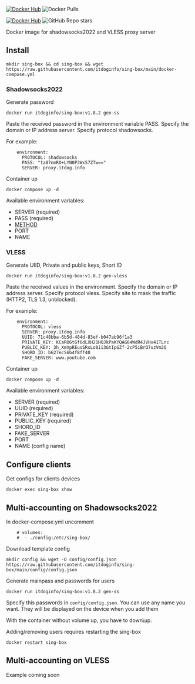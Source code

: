 [![Docker Hub](https://img.shields.io/badge/%20-DockerHub-blue?logo=docker)](https://hub.docker.com/r/itdoginfo/sing-box)
![Docker Pulls](https://img.shields.io/docker/pulls/itdoginfo/sing-box)

[![Docker Hub](https://img.shields.io/badge/%20-GitHub-black?logo=github)](https://github.com/itdoginfo/sing-box)
![GitHub Repo stars](https://img.shields.io/github/stars/itdoginfo/sing-box)

Docker image for shadowsocks2022 and VLESS proxy server

## Install
```
mkdir sing-box && cd sing-box && wget https://raw.githubusercontent.com/itdoginfo/sing-box/main/docker-compose.yml
```

### Shadowsocks2022
Generate password
```
docker run itdoginfo/sing-box:v1.8.2 gen-ss
```

Paste the received password in the environment variable PASS.
Specify the domain or IP address server.
Specify protocol shadowsocks.

For example:
```
    environment:
      PROTOCOL: shadowsocks
      PASS: "ta87nmRO+LYN0P3Wx57ZTw=="
      SERVER: proxy.itdog.info
```

Container up
```
docker compose up -d
```
Available environment variables:
- SERVER (required)
- PASS (required)
- [METHOD](https://sing-box.sagernet.org/configuration/outbound/shadowsocks/#method)
- PORT
- NAME

### VLESS
Generate UIID, Private and public keys, Short ID
```
docker run itdoginfo/sing-box:v1.8.2 gen-vless
```

Paste the received values in the environment.
Specify the domain or IP address server.
Specify protocol vless.
Specify site to mask the traffic (HTTP2, TLS 1.3, unblocked).

For example:
```
    environment:
      PROTOCOL: vless
      SERVER: proxy.itdog.info
      UUID: 71c48bba-6b5d-484d-83ef-b047ab96f1a3
      PRIVATE_KEY: KCaRO6tGf6dLXH21HOJkPaKYQAG64WdR4JVHx41TLnc
      PUBLIC_KEY: 3h_XmVpREusSRsLo8ii3GtIpGZf-2cP5iBrQ7uzVm2Q
      SHORD_ID: b627ec56b4f8ff40
      FAKE_SERVER: www.youtube.com
```

Container up
```
docker compose up -d
```

Available environment variables:
- SERVER (required)
- UUID (required)
- PRIVATE_KEY (required)
- PUBLIC_KEY (required)
- SHORD_ID
- FAKE_SERVER
- PORT
- NAME (config name)

## Configure clients
Get configs for clients devices
```
docker exec sing-box show
```

## Multi-accounting on Shadowsocks2022
In docker-compose.yml uncomment
```
    # volumes:
    #  - ./config:/etc/sing-box/
```

Download template config
```
mkdir config && wget -O config/config.json https://raw.githubusercontent.com/itdoginfo/sing-box/main/config/config.json
```

Generate mainpass and passwords for users
```
docker run itdoginfo/sing-box:v1.8.2 gen-ss
```

Specify this passwords in `config/config.json`. You can use any name you want. They will be displayed on the device when you add them

With the container without volume up, you have to down\up.

Adding/removing users requires restarting the sing-box
```
docker restart sing-box
```

## Multi-accounting on VLESS
Example coming soon